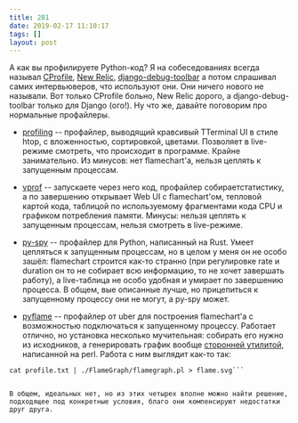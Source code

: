 ```yaml
---
title: 281
date: 2019-02-17 11:10:17
tags: []
layout: post
---
```


А как вы профилируете Python-код? Я на собеседованиях всегда называл [CProfile](https://docs.python.org/3/library/profile.html), [New Relic](https://newrelic.com/), [django-debug-toolbar](https://github.com/jazzband/django-debug-toolbar) а потом спрашивал самих интервьюверов, что используют они. Они ничего нового не называли. Вот только CProfile больно, New Relic дорого, а django-debug-toolbar только для Django (ого!). Ну что же, давайте поговорим про нормальные профайлеры.

+ [profiling](https://github.com/what-studio/profiling) -- профайлер, выводящий кравсивый TTerminal UI в стиле htop, с вложенностью, сортировкой, цветами. Позволяет в live-режиме смотреть, что происходит в программе. Крайне занимательно. Из минусов: нет flamechart'а, нельзя цеплять к запущенным процессам.

+ [vprof](https://github.com/nvdv/vprof) -- запускаете через него код, профайлер собираетстатистику, а по завершению открывает Web UI с flamechart'ом, тепловой картой кода, таблицой по используемому фрагментами кода CPU и графиком потребления памяти. Минусы: нельзя цеплять к запущенным процессам, нельзя смотреть в live-режиме.

+ [py-spy](https://github.com/benfred/py-spy) -- профайлер для Python, написанный на Rust. Умеет цепляться к запущенным процессам, но в целом у меня он не особо зашёл: flamechart строится как-то странно (при регулировке rate и duration он то не собирает всю информацию, то не хочет завершать работу), а live-таблица не особо удобная и умирает по завершению процесса. В общем, вые описанные лучше, но прицепиться к запущенному процессу они не могут, а py-spy может.

+ [pyflame](https://github.com/uber/pyflame) -- профайлер от uber для построения flamechart'а с возможностью подключаться к запущенному процессу. Работает отлично, но установка несколько мучительная: собирать его нужно из исходников, а генерировать график вообще [сторонней утилитой](https://github.com/brendangregg/FlameGraph), написанной на perl. Работа с ним выглядит как-то так:

```./pyflame/src/pyflame -o profile.txt -t python3.6 tmp.py
cat profile.txt | ./FlameGraph/flamegraph.pl > flame.svg```


В общем, идеальных нет, но из этих четырех вполне можно найти решение, подходящее под конкретные условия, благо они компенсируют недостатки друг друга.
